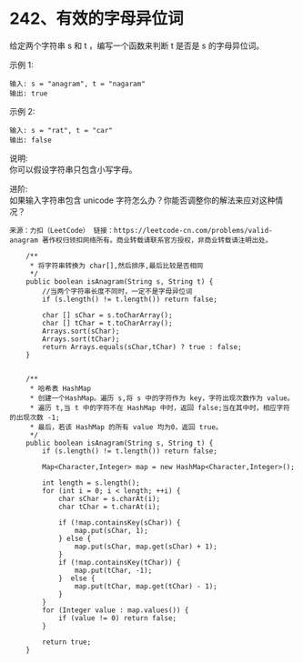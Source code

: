 242、有效的字母异位词
===

给定两个字符串 s 和 t ，编写一个函数来判断 t 是否是 s 的字母异位词。<br>

示例 1:<br>
```
输入: s = "anagram", t = "nagaram"
输出: true
```
示例 2:<br>
```
输入: s = "rat", t = "car"
输出: false
```
说明:<br>
你可以假设字符串只包含小写字母。<br>

进阶:<br>
如果输入字符串包含 unicode 字符怎么办？你能否调整你的解法来应对这种情况？<br>

``
来源：力扣（LeetCode）
链接：https://leetcode-cn.com/problems/valid-anagram
著作权归领扣网络所有。商业转载请联系官方授权，非商业转载请注明出处。
``

```
	/**
     * 将字符串转换为 char[],然后排序,最后比较是否相同
     */
    public boolean isAnagram(String s, String t) {
        //当两个字符串长度不同时，一定不是字母异位词
        if (s.length() != t.length()) return false;
        
		char [] sChar = s.toCharArray();
        char [] tChar = t.toCharArray();
        Arrays.sort(sChar);
        Arrays.sort(tChar);
        return Arrays.equals(sChar,tChar) ? true : false;
    }
	
```

```
	/**
     * 哈希表 HashMap
     * 创建一个HashMap。遍历 s,将 s 中的字符作为 key，字符出现次数作为 value。
     * 遍历 t,当 t 中的字符不在 HashMap 中时，返回 false;当在其中时，相应字符的出现次数 -1;
     * 最后，若该 HashMap 的所有 value 均为0，返回 true。
     */
    public boolean isAnagram(String s, String t) {
        if (s.length() != t.length()) return false;
        
        Map<Character,Integer> map = new HashMap<Character,Integer>();
        
        int length = s.length();
        for (int i = 0; i < length; ++i) {
            char sChar = s.charAt(i);
            char tChar = t.charAt(i);

            if (!map.containsKey(sChar)) {
                map.put(sChar, 1);
            } else {
                map.put(sChar, map.get(sChar) + 1);
            } 
            if (!map.containsKey(tChar)) {
                map.put(tChar, -1);
            }  else {
                map.put(tChar, map.get(tChar) - 1);
            }
        }
        for (Integer value : map.values()) {
            if (value != 0) return false;
        }
            
        return true;
    }
```
